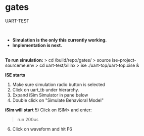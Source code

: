 # gates
UART-TEST

<br>

<ul>

<li><b>Simulation is the only this currently working.</b></li>
<li><b>Implementation is next.</b></li>
</ul>
<br>
<b>To run simulation:</b>
> cd /build/repo/gates/
> source ise-project-sourceme.env
> cd uart-test/xilinx
> ise ./uart-top/uart-top.xise &

**ISE starts**

1) Make sure simulation radio button is selected
2) Click on uart_tb under hierarchy.
3) Expand iSim Simulator in pane below
4) Double click on "Simulate Behavioral Model"

**iSim will start**
5) Click on ISIM> and enter:
> run 200us
6) Click on waveform and hit F6






